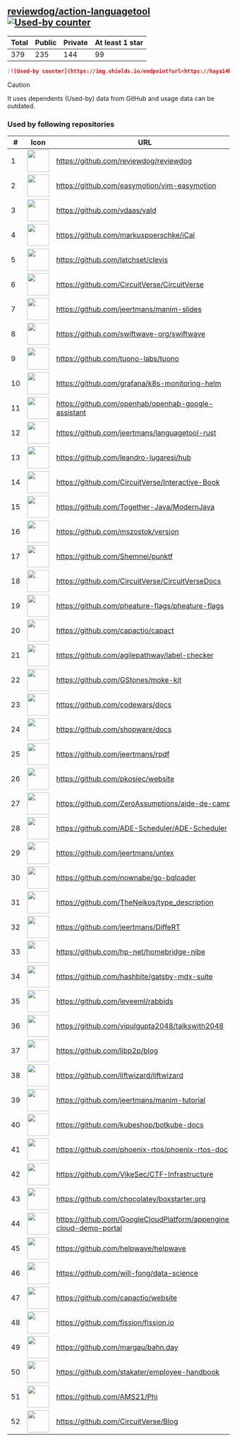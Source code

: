 





## [reviewdog/action-languagetool](https://github.com/reviewdog/action-languagetool) [![Used-by counter](https://img.shields.io/endpoint?url=https://haya14busa.github.io/github-used-by/data/reviewdog/action-languagetool/shieldsio.json)](https://github.com/haya14busa/github-used-by/tree/main/repo/reviewdog/action-languagetool)

| Total | Public | Private | At least 1 star
| ----- | ------ | ------- | ---------------
| 379 | 235 | 144 | 99 |

```md
[![Used-by counter](https://img.shields.io/endpoint?url=https://haya14busa.github.io/github-used-by/data/reviewdog/action-languagetool/shieldsio.json)](https://github.com/haya14busa/github-used-by/tree/main/repo/reviewdog/action-languagetool)
```

> [!CAUTION]
> It uses dependents (Used-by) data from GitHub and usage data can be outdated.

### Used by following repositories

| # | Icon | URL | Stars |
| -- | -- | -- | -- | 
|1|<img src="https://github.com/reviewdog.png" width=50 height=50>|https://github.com/reviewdog/reviewdog|8096|
|2|<img src="https://github.com/easymotion.png" width=50 height=50>|https://github.com/easymotion/vim-easymotion|7539|
|3|<img src="https://github.com/vdaas.png" width=50 height=50>|https://github.com/vdaas/vald|1561|
|4|<img src="https://github.com/markuspoerschke.png" width=50 height=50>|https://github.com/markuspoerschke/iCal|1137|
|5|<img src="https://github.com/latchset.png" width=50 height=50>|https://github.com/latchset/clevis|967|
|6|<img src="https://github.com/CircuitVerse.png" width=50 height=50>|https://github.com/CircuitVerse/CircuitVerse|917|
|7|<img src="https://github.com/jeertmans.png" width=50 height=50>|https://github.com/jeertmans/manim-slides|522|
|8|<img src="https://github.com/swiftwave-org.png" width=50 height=50>|https://github.com/swiftwave-org/swiftwave|520|
|9|<img src="https://github.com/tuono-labs.png" width=50 height=50>|https://github.com/tuono-labs/tuono|448|
|10|<img src="https://github.com/grafana.png" width=50 height=50>|https://github.com/grafana/k8s-monitoring-helm|256|
|11|<img src="https://github.com/openhab.png" width=50 height=50>|https://github.com/openhab/openhab-google-assistant|173|
|12|<img src="https://github.com/jeertmans.png" width=50 height=50>|https://github.com/jeertmans/languagetool-rust|168|
|13|<img src="https://github.com/leandro-lugaresi.png" width=50 height=50>|https://github.com/leandro-lugaresi/hub|146|
|14|<img src="https://github.com/CircuitVerse.png" width=50 height=50>|https://github.com/CircuitVerse/Interactive-Book|142|
|15|<img src="https://github.com/Together-Java.png" width=50 height=50>|https://github.com/Together-Java/ModernJava|107|
|16|<img src="https://github.com/mszostok.png" width=50 height=50>|https://github.com/mszostok/version|103|
|17|<img src="https://github.com/Shemnei.png" width=50 height=50>|https://github.com/Shemnei/punktf|94|
|18|<img src="https://github.com/CircuitVerse.png" width=50 height=50>|https://github.com/CircuitVerse/CircuitVerseDocs|88|
|19|<img src="https://github.com/pheature-flags.png" width=50 height=50>|https://github.com/pheature-flags/pheature-flags|81|
|20|<img src="https://github.com/capactio.png" width=50 height=50>|https://github.com/capactio/capact|79|
|21|<img src="https://github.com/agilepathway.png" width=50 height=50>|https://github.com/agilepathway/label-checker|77|
|22|<img src="https://github.com/GStones.png" width=50 height=50>|https://github.com/GStones/moke-kit|73|
|23|<img src="https://github.com/codewars.png" width=50 height=50>|https://github.com/codewars/docs|56|
|24|<img src="https://github.com/shopware.png" width=50 height=50>|https://github.com/shopware/docs|51|
|25|<img src="https://github.com/jeertmans.png" width=50 height=50>|https://github.com/jeertmans/rpdf|36|
|26|<img src="https://github.com/pkosiec.png" width=50 height=50>|https://github.com/pkosiec/website|30|
|27|<img src="https://github.com/ZeroAssumptions.png" width=50 height=50>|https://github.com/ZeroAssumptions/aide-de-camp|30|
|28|<img src="https://github.com/ADE-Scheduler.png" width=50 height=50>|https://github.com/ADE-Scheduler/ADE-Scheduler|28|
|29|<img src="https://github.com/jeertmans.png" width=50 height=50>|https://github.com/jeertmans/untex|27|
|30|<img src="https://github.com/nownabe.png" width=50 height=50>|https://github.com/nownabe/go-bqloader|21|
|31|<img src="https://github.com/TheNeikos.png" width=50 height=50>|https://github.com/TheNeikos/type_description|19|
|32|<img src="https://github.com/jeertmans.png" width=50 height=50>|https://github.com/jeertmans/DiffeRT|18|
|33|<img src="https://github.com/hp-net.png" width=50 height=50>|https://github.com/hp-net/homebridge-nibe|16|
|34|<img src="https://github.com/hashbite.png" width=50 height=50>|https://github.com/hashbite/gatsby-mdx-suite|14|
|35|<img src="https://github.com/leveeml.png" width=50 height=50>|https://github.com/leveeml/rabbids|14|
|36|<img src="https://github.com/vipulgupta2048.png" width=50 height=50>|https://github.com/vipulgupta2048/talkswith2048|12|
|37|<img src="https://github.com/libp2p.png" width=50 height=50>|https://github.com/libp2p/blog|9|
|38|<img src="https://github.com/liftwizard.png" width=50 height=50>|https://github.com/liftwizard/liftwizard|9|
|39|<img src="https://github.com/jeertmans.png" width=50 height=50>|https://github.com/jeertmans/manim-tutorial|9|
|40|<img src="https://github.com/kubeshop.png" width=50 height=50>|https://github.com/kubeshop/botkube-docs|8|
|41|<img src="https://github.com/phoenix-rtos.png" width=50 height=50>|https://github.com/phoenix-rtos/phoenix-rtos-doc|8|
|42|<img src="https://github.com/VikeSec.png" width=50 height=50>|https://github.com/VikeSec/CTF-Infrastructure|8|
|43|<img src="https://github.com/chocolatey.png" width=50 height=50>|https://github.com/chocolatey/boxstarter.org|7|
|44|<img src="https://github.com/GoogleCloudPlatform.png" width=50 height=50>|https://github.com/GoogleCloudPlatform/appengine-cloud-demo-portal|7|
|45|<img src="https://github.com/helpwave.png" width=50 height=50>|https://github.com/helpwave/helpwave|6|
|46|<img src="https://github.com/will-fong.png" width=50 height=50>|https://github.com/will-fong/data-science|6|
|47|<img src="https://github.com/capactio.png" width=50 height=50>|https://github.com/capactio/website|6|
|48|<img src="https://github.com/fission.png" width=50 height=50>|https://github.com/fission/fission.io|6|
|49|<img src="https://github.com/margau.png" width=50 height=50>|https://github.com/margau/bahn.day|5|
|50|<img src="https://github.com/stakater.png" width=50 height=50>|https://github.com/stakater/employee-handbook|5|
|51|<img src="https://github.com/AMS21.png" width=50 height=50>|https://github.com/AMS21/Phi|5|
|52|<img src="https://github.com/CircuitVerse.png" width=50 height=50>|https://github.com/CircuitVerse/Blog|5|
